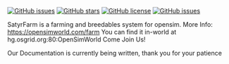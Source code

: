 [![GitHub issues](https://img.shields.io/github/issues/SatyrFarm/SatyrFarm.svg)](https://github.com/SatyrFarm/SatyrFarm/issues)
[![GitHub stars](https://img.shields.io/github/stars/SatyrFarm/SatyrFarm.svg)](https://github.com/SatyrFarm/SatyrFarm/stargazers)
[![GitHub license](https://img.shields.io/github/license/SatyrFarm/SatyrFarm.svg)](https://github.com/SatyrFarm/SatyrFarm/LICENSE)
[![GitHub issues](https://img.shields.io/github/issues/SatyrFarm/SatyrFarm.svg)](https://github.com/SatyrFarm/SatyrFarm/issues)

SatyrFarm is a farming and breedables system for opensim.
More Info: https://opensimworld.com/farm
You can find it in-world at hg.osgrid.org:80:OpenSimWorld
Come Join Us!


Our Documentation is currently being written, thank you for your patience
